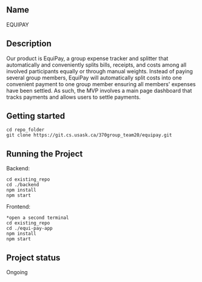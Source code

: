 ## Name
EQUIPAY

## Description
Our product is EquiPay, a group expense tracker and splitter that automatically and conveniently splits bills, receipts, and costs among all involved participants equally or through manual weights. Instead of paying several group members, EquiPay will automatically split costs into one convenient payment to one group member ensuring all members' expenses have been settled. As such, the MVP involves a main page dashboard that tracks payments and allows users to settle payments.


## Getting started
```
cd repo_folder
git clone https://git.cs.usask.ca/370group_team20/equipay.git
```

## Running the Project
Backend:
```
cd existing_repo
cd ./backend
npm install
npm start
```

Frontend:
```
*open a second terminal
cd existing_repo
cd ./equi-pay-app
npm install
npm start
```

## Project status
Ongoing
